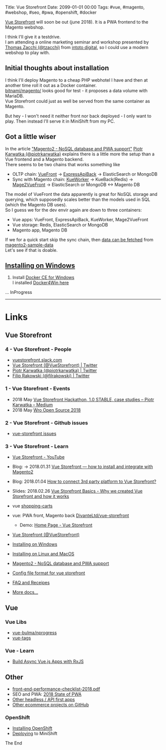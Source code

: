 Title: Vue Storefront
Date: 2099-01-01 00:00
Tags: #vue, #magento, #webshop, #seo, #pwa, #openshift, #docker

[Vue Storefront](https://medium.com/@piotrkarwatka/vue-storefront-1-0rc-3-has-arrived-5c770a338d4) will soon be out (june 2018).
It is a PWA frontend to the Magento webshop.  

I think I'll give it a testdrive.  
I am attending a online marketing seminar and workshop presented by [Thomas Zacchi (@tzacchi)](https://twitter.com/tzacchi) from [intoto digital](https://www.intoto.dk/), so I could use a modern webshop to play with.  

## Initial thoughts about installation

I think I'll deploy Magento to a cheap PHP webhotel I have and then at another time roll it out as a Docker container.  
[bitnami/magento/](https://hub.docker.com/r/bitnami/magento/) looks good for test - it proposes a data volume with MariaDB.  
Vue Storefront could just as well be served from the same container as Magento.  

But hey - I won't need it neither front nor back deployed - I only want to play. Then instead I'll serve it in MiniShift from my PC.  

## Got a little wiser

In the article  ["Magento2 - NoSQL database and PWA support"](https://www.linkedin.com/pulse/magento2-nosql-database-pwa-support-piotr-karwatka/) [Piotr Karwatka (@piotrkarwatka)](https://twitter.com/piotrkarwatka) explains there is a little more the setup than a Vue frontend and a Magento backend.  
There seems to be two chains that works something like  

* OLTP chain: [VueFront](https://github.com/DivanteLtd/vue-storefront) -> [ExpressApiBack](https://github.com/DivanteLtd/vue-storefront-api) -> ElasticSearch or MongoDB  
* Sync with Magento chain: [KueWorker](https://github.com/Automattic/kue) -> KueBack(Redis) ->  [Mage2VueFront](https://github.com/DivanteLtd/mage2vuestorefront) -> ElasticSearch or MongoDB <-> Magento DB  

The model of VueFront the data apparently is great for NoSQL storage and querying, which supposedly scales better than the models used in SQL (which the Magento DB uses).  
So I guess we for the dev envir again are down to three containers:  

* Vue apps: VueFront, ExpressApiBack, KueWorker, Mage2VueFront
* Vue storage: Redis, ElasticSearch or MongoDB
* Magento app, Magento DB

If we for a quick start skip the sync chain, then [data can be fetched](https://github.com/DivanteLtd/vue-storefront/blob/master/doc/Installing%20on%20Linux%20and%20MacOS.md#install-the-vue-storefront-api) from [magento2-sample-data](https://github.com/magento/magento2-sample-data)  
Let's see if that is doable.

## [Installing on Windows](https://github.com/DivanteLtd/vue-storefront/blob/master/doc/Installing%20on%20Windows.md)

1. Install [Docker CE for Windows](https://store.docker.com/editions/community/docker-ce-desktop-windows)  
I installed [Docker4Win here](2018-05-06-Docker4Win.md)  

... InProgress

----------------

# Links

## Vue Storefront

### 4 - Vue Storefront - People

* [vuestorefront.slack.com](https://vuestorefront.slack.com/messages/DAP34PT8U/)
* [Vue Storefront (@VueStorefront) | Twitter](https://twitter.com/VueStorefront)
* [Piotr Karwatka (@piotrkarwatka) | Twitter](https://twitter.com/piotrkarwatka)
* [Filip Rakowski (@filrakowski) | Twitter](https://twitter.com/filrakowski)

### 1 - Vue Storefront - Events

* 2018 May [Vue Storefront Hackathon, 1.0 STABLE, case studies – Piotr Karwatka – Medium](https://medium.com/@piotrkarwatka/vue-storefront-hackathon-1-0-stable-case-studies-29406050727a)
* 2018 May [Wro Open Source 2018](http://go.divante.co/wro-open-source/#lp-pom-block-1029)

### 2 - Vue Storefront - Github issues

* [vue-storefront issues](https://github.com/DivanteLtd/vue-storefront/issues?q=is%3Aopen+is%3Aissue+label%3Avs-hackathon)

### 3 - Vue Storefront - Learn 

* [Vue Storefront - YouTube](https://www.youtube.com/channel/UCkm1F3Cglty3CE1QwKQUhhg)
* Blog: -> 2018.01.31 [Vue Storefront — how to install and integrate with Magento2](https://medium.com/@piotrkarwatka/vue-storefront-how-to-install-and-integrate-with-magento2-227767dd65b2)
* Blog: 2018.01.04 [How to connect 3rd party platform to Vue Storefront?](https://medium.com/@piotrkarwatka/how-to-connect-3rd-party-platform-to-vue-storefront-df9cb30779f6)
* Slides: 2018.02.26 [Vue Storefront Basics - Why we created Vue Storefront and how it works](https://www.slideshare.net/FilipRakowski/vue-storefront-basics)

* vue [shopping-carts](https://github.com/topics/shopping-cart?l=vue)
* vue: PWA front, Magento back [DivanteLtd/vue-storefront](https://github.com/DivanteLtd/vue-storefront)
  * Demo: [Home Page - Vue Storefront](https://demo.vuestorefront.io/)
* [Vue Storefront (@VueStorefront)](https://twitter.com/VueStorefront)
* [Installing on Windows](https://github.com/DivanteLtd/vue-storefront/blob/master/doc/Installing%20on%20Windows.md)
* [Installing on Linux and MacOS](https://github.com/DivanteLtd/vue-storefront/blob/master/doc/Installing%20on%20Linux%20and%20MacOS.md)
* [Magento2 - NoSQL database and PWA support](https://www.linkedin.com/pulse/magento2-nosql-database-pwa-support-piotr-karwatka/)
* [Config file format for vue storefront](https://github.com/DivanteLtd/vue-storefront/wiki/Config-file-format-for-vue-storefront)
* [FAQ and Receipes](https://github.com/DivanteLtd/vue-storefront/blob/master/doc/FAQ%20and%20Receipes.md)
* [More docs...](https://github.com/DivanteLtd/vue-storefront/tree/master/doc)

## Vue

### Vue Libs

* [vue-bulma/nprogress](https://github.com/vue-bulma/nprogress)
* [vue-tags](https://www.npmjs.com/package/vue-tags)

### Vue - Learn

* [Build Async Vue.js Apps with RxJS](https://egghead.io/courses/build-async-vue-js-apps-with-rxjs?utm_source=drip&utm_medium=email&utm_campaign=may2018&utm_term=vue&utm_content=build-async-vue-js-apps-with-rxjs)

## Other

* [front-end-performance-checklist-2018.pdf](https://www.dropbox.com/s/8h9lo8ee65oo9y1/front-end-performance-checklist-2018.pdf?dl=0)
* SEO and PWA: [2018 State of PWA](https://medium.com/progressive-web-apps/2018-state-of-progressive-web-apps-f7517d43ba70)
* [Other headless / API first apps](HeadlessApiFirst.md)
* [Other ecommerce projects on GitHub](https://github.com/topics/ecommerce)

### OpenShift 

* [Installing OpenShift](https://rasor.github.io/developing-with-openshift.html)
* [Deploying](https://docs.openshift.org/latest/minishift/getting-started/quickstart.html#deploy-sample-app) to MiniShift

The End